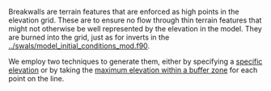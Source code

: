 Breakwalls are terrain features that are enforced as high points in the elevation grid. These are to ensure no flow through thin terrain features that might not otherwise be well represented by the elevation in the model.
They are burned into the grid, just as for inverts in the [../swals/model_initial_conditions_mod.f90](../swals/model_initial_conditions_mod.f90).

We employ two techniques to generate them, either by specifying a [specific elevation](fixed_height) or by taking the [maximum elevation within a buffer zone](buffer_height) for each point on the line.
